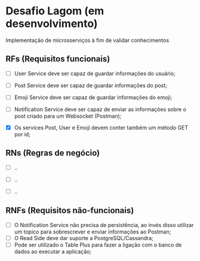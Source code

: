 # Desafio Lagom (em desenvolvimento)
Implementação de microsserviços à fim de validar conhecimentos

## RFs (Requisitos funcionais)

- [ ] User Service deve ser capaz de guardar informações do usuário;
- [ ] Post Service deve ser capaz de guardar informações do post;
- [ ] Emoji Service deve ser capaz de guardar informações do emoji;
- [ ] Notification Service deve ser capaz de enviar as informações sobre o post 
      criado para um Websocket (Postman);
- [x] Os services Post, User e Emoji devem conter também um método GET por id;


## RNs (Regras de negócio)

- [ ] ..
- [ ] ..
- [ ] ..



## RNFs (Requisitos não-funcionais)

- [ ] O Notification Service não precisa de persistência, ao invés disso utilizar um 
      topico para sobrescrever e enviar informações ao Postman;
- [ ] O Read Side deve dar suporte a PostgreSQL/Cassandra;
- [ ] Pode ser utilizado o Table Plus para fazer a ligação com o banco de dados ao 
      executar a aplicação;
